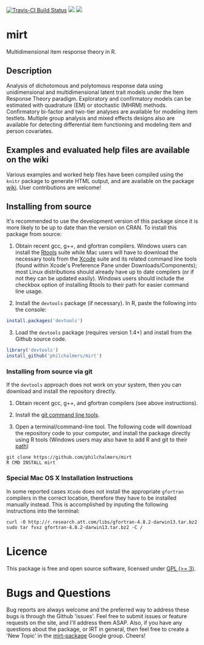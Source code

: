 [![Travis-CI Build Status](https://travis-ci.com/philchalmers/mirt.svg?branch=master)](https://travis-ci.com/philchalmers/mirt) [![](http://www.r-pkg.org/badges/version/mirt)](https://www.r-pkg.org:443/pkg/mirt) [![](http://cranlogs.r-pkg.org/badges/grand-total/mirt)](https://CRAN.R-project.org/package=mirt)

# mirt

Multidimensional item response theory in R.

## Description

Analysis of dichotomous and polytomous response data using unidimensional and
multidimensional latent trait models under the Item Response Theory paradigm.
Exploratory and confirmatory models can be estimated with quadrature (EM) or
stochastic (MHRM) methods. Confirmatory bi-factor and two-tier analyses are available
for modeling item testlets. Multiple group analysis and mixed effects designs also
are available for detecting differential item functioning and modeling item and
person covariates.

## Examples and evaluated help files are available on the wiki

Various examples and worked help files have been compiled using the `knitr` package to generate
HTML output, and are available on the package [wiki](https://github.com/philchalmers/mirt/wiki). 
User contributions are welcome!

## Installing from source

It's recommended to use the development version of this package since it is more likely to be up to date
than the version on CRAN. To install this package from source:

1) Obtain recent gcc, g++, and gfortran compilers. Windows users can install the
   [Rtools](https://CRAN.R-project.org/bin/windows/Rtools/) suite while Mac users will have to
   download the necessary tools from the [Xcode](https://apps.apple.com/ca/app/xcode/id497799835?mt=12) suite and its
   related command line tools (found within Xcode's Preference Pane under Downloads/Components); most Linux
   distributions should already have up to date compilers (or if not they can be updated easily). 
   Windows users should include the checkbox option of installing Rtools to their path for 
   easier command line usage.

2) Install the `devtools` package (if necessary). In R, paste the following into the console:

```r
install.packages('devtools')
```

3) Load the `devtools` package (requires version 1.4+) and install from the Github source code.

```r
library('devtools')
install_github('philchalmers/mirt')
```

### Installing from source via git

If the `devtools` approach does not work on your system, then you can download and install the
repository directly. 

1) Obtain recent gcc, g++, and gfortran compilers (see above instructions).

2) Install the [git command line tools](https://git-scm.com/downloads).

3) Open a terminal/command-line tool. The following code will download the repository 
code to your computer, and install the package directly using R tools 
(Windows users may also have to add R and git to their 
[path](https://www.computerhope.com/issues/ch000549.htm))

```
git clone https://github.com/philchalmers/mirt
R CMD INSTALL mirt
```

### Special Mac OS X Installation Instructions

In some reported cases `XCode` does not install the appropriate `gfortran` compilers in the correct location, therefore they have to be installed manually instead. This is accomplished by inputing the following instructions into the terminal:

```
curl -O http://r.research.att.com/libs/gfortran-4.8.2-darwin13.tar.bz2
sudo tar fvxz gfortran-4.8.2-darwin13.tar.bz2 -C /
```

# Licence

This package is free and open source software, licensed under [GPL (>= 3)](http://www.gnu.org/licenses/gpl-3.0.en.html).

# Bugs and Questions

Bug reports are always welcome and the preferred way to address these bugs is through
the Github 'issues'. Feel free to submit issues or feature requests on the site, and I'll
address them ASAP. Also, if you have any questions about the package, or IRT in general, then
feel free to create a 'New Topic' in the
[mirt-package](https://groups.google.com/forum/#!forum/mirt-package) Google group. Cheers!
